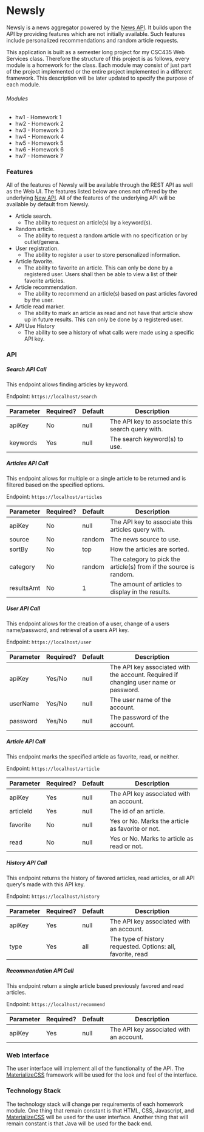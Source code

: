 # Newsly

Newsly is a news aggregator powered by the [News API][1]. It builds
 upon the API by providing features which are not initially available.
 Such features include personalized recommendations and random article
 requests.

This application is built as a semester long project for my CSC435 Web
 Services class. Therefore the structure of this project is as follows,
 every module is a homework for the class. Each module may consist of
 just part of the project implemented or the entire project implemented
 in a different framework. This description will be later updated to
 specify the purpose of each module.

###### Modules
- hw1 - Homework 1
- hw2 - Homework 2
- hw3 - Homework 3
- hw4 - Homework 4
- hw5 - Homework 5
- hw6 - Homework 6
- hw7 - Homework 7

### Features
All of the features of Newsly will be available through the REST API as
 well as the Web UI. The features listed below are ones not offered by
 the underlying [New API][1]. All of the features of the underlying API
 will be available by default from Newsly.

- Article search.
    - The ability to request an article(s) by a keyword(s).
- Random article.
    - The ability to request a random article with no specification or
    by outlet/genera.
- User registration.
    - The ability to register a user to store personalized information.
- Article favorite.
    - The ability to favorite an article. This can only be done by a
    registered user. Users shall then be able to view a list of their
    favorite articles.
- Article recommendation.
    - The ability to recommend an article(s) based on past articles
    favored by the user.
- Article read marker.
    - The ability to mark an article as read and not have that article
    show up in future results. This can only be done by a registered
    user.
- API Use History
    - The ability to see a history of what calls were made using a
    specific API key.

### API
##### Search API Call

This endpoint allows finding articles by keyword.

Endpoint: ```https://localhost/search```

| Parameter | Required? | Default | Description |
|-----------|-----------|---------|-------------|
| apiKey    | No        | null    | The API key to associate this search query with. |
| keywords  | Yes       | null    | The search keyword(s) to use. |

##### Articles API Call

This endpoint allows for multiple or a single article to be returned
 and is filtered based on the specified options.

Endpoint: ```https://localhost/articles```

| Parameter  | Required? | Default | Description |
|------------|-----------|---------|-------------|
| apiKey     | No        | null    | The API key to associate this articles query with. |
| source     | No        | random  | The news source to use. |
| sortBy     | No        | top     | How the articles are sorted. |
| category   | No        | random  | The category to pick the article(s) from if the source is random. |
| resultsAmt | No        | 1       | The amount of articles to display in the results. |

##### User API Call

This endpoint allows for the creation of a user, change of a users
 name/password, and retrieval of a users API key.

Endpoint: ```https://localhost/user```

| Parameter | Required? | Default | Description |
|-----------|-----------|---------|-------------|
| apiKey    | Yes/No    | null    | The API key associated with the account. Required if changing user name or password.|
| userName  | Yes/No    | null    | The user name of the account. |
| password  | Yes/No    | null    | The password of the account. |

##### Article API Call

This endpoint marks the specified article as favorite, read, or neither.

Endpoint: ```https://localhost/article```

| Parameter | Required? | Default | Description |
|-----------|-----------|---------|-------------|
| apiKey    | Yes       | null    | The API key associated with an account. |
| articleId | Yes       | null    | The id of an article. |
| favorite  | No        | null    | Yes or No. Marks the article as favorite or not. |
| read      | No        | null    | Yes or No. Marks te article as read or not. |

##### History API Call

This endpoint returns the history of favored articles, read articles, or
 all API query's made with this API key.

Endpoint: ```https://localhost/history```

| Parameter | Required? | Default | Description |
|-----------|-----------|---------|-------------|
| apiKey    | Yes       | null    | The API key associated with an account. |
| type      | Yes       | all     | The type of history requested. Options: all, favorite, read |

##### Recommendation API Call

This endpoint return a single article based previously favored and read
 articles.

Endpoint: ```https://localhost/recommend```

| Parameter | Required? | Default | Description |
|-----------|-----------|---------|-------------|
| apiKey    | Yes       | null    | The API key associated with an account. |

### Web Interface

The user interface will implement all of the functionality of the API.
 The [MaterializeCSS][2] framework will be used for the look and feel of the
 interface.

### Technology Stack

The technology stack will change per requirements of each homework module.
 One thing that remain constant is that HTML, CSS, Javascript, and
 [MaterializeCSS][2] will be used for the user interface. Another thing
 that will remain constant is that Java will be used for the back end.

[1]: https://newsapi.org/
[2]: http://materializecss.com/